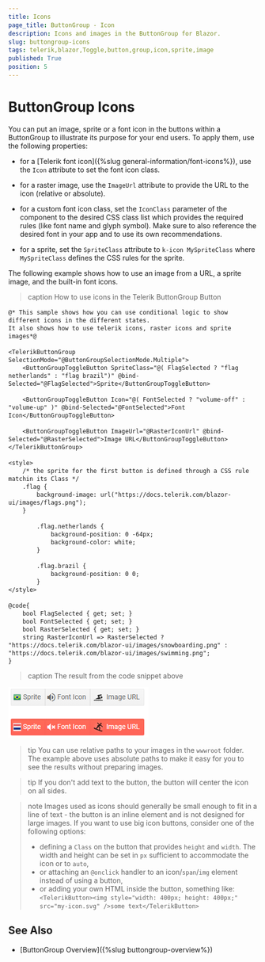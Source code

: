 ```yaml
---
title: Icons
page_title: ButtonGroup - Icon
description: Icons and images in the ButtonGroup for Blazor.
slug: buttongroup-icons
tags: telerik,blazor,Toggle,button,group,icon,sprite,image
published: True
position: 5
---
```



# ButtonGroup Icons

You can put an image, sprite or a font icon in the buttons within a ButtonGroup to illustrate its purpose for your end users. To apply them, use the following properties:

* for a [Telerik font icon]({%slug general-information/font-icons%}), use the `Icon` attribute to set the font icon class.

* for a raster image, use the `ImageUrl` attribute to provide the URL to the icon (relative or absolute).

* for a custom font icon class, set the `IconClass` parameter of the component to the desired CSS class list which provides the required rules (like font name and glyph symbol). Make sure to also reference the desired font in your app and to use its own recommendations.

* for a sprite, set the `SpriteClass` attribute to `k-icon MySpriteClass` where `MySpriteClass` defines the CSS rules for the sprite.


The following example shows how to use an image from a URL, a sprite image, and the built-in font icons.

>caption How to use icons in the Telerik ButtonGroup Button

````CSHTML
@* This sample shows how you can use conditional logic to show different icons in the different states.
It also shows how to use telerik icons, raster icons and sprite images*@

<TelerikButtonGroup SelectionMode="@ButtonGroupSelectionMode.Multiple">
    <ButtonGroupToggleButton SpriteClass="@( FlagSelected ? "flag netherlands" : "flag brazil")" @bind-Selected="@FlagSelected">Sprite</ButtonGroupToggleButton>

    <ButtonGroupToggleButton Icon="@( FontSelected ? "volume-off" : "volume-up" )" @bind-Selected="@FontSelected">Font Icon</ButtonGroupToggleButton>

    <ButtonGroupToggleButton ImageUrl="@RasterIconUrl" @bind-Selected="@RasterSelected">Image URL</ButtonGroupToggleButton>
</TelerikButtonGroup>

<style>
    /* the sprite for the first button is defined through a CSS rule matchin its Class */
    .flag {
        background-image: url("https://docs.telerik.com/blazor-ui/images/flags.png");
    }

        .flag.netherlands {
            background-position: 0 -64px;
            background-color: white;
        }

        .flag.brazil {
            background-position: 0 0;
        }
</style>

@code{
    bool FlagSelected { get; set; }
    bool FontSelected { get; set; }
    bool RasterSelected { get; set; }
    string RasterIconUrl => RasterSelected ? "https://docs.telerik.com/blazor-ui/images/snowboarding.png" : "https://docs.telerik.com/blazor-ui/images/swimming.png";
}
````

>caption The result from the code snippet above

![Icons in ButtonGroup Buttons](images/buttongroup-icons.png)

>tip You can use relative paths to your images in the `wwwroot` folder. The example above uses absolute paths to make it easy for you to see the results without preparing images.

>tip If you don't add text to the button, the button will center the icon on all sides.

>note Images used as icons should generally be small enough to fit in a line of text - the button is an inline element and is not designed for large images. If you want to use big icon buttons, consider one of the following options:
>
> * defining a `Class` on the button that provides `height` and `width`. The width and height can be set in `px` sufficient to accommodate the icon or to `auto`,
> * or attaching an `@onclick` handler to an icon/`span`/`img` element instead of using a button,
> * or adding your own HTML inside the button, something like: `<TelerikButton><img style="width: 400px; height: 400px;" src="my-icon.svg" />some text</TelerikButton>`


## See Also

  * [ButtonGroup Overview]({%slug buttongroup-overview%})
